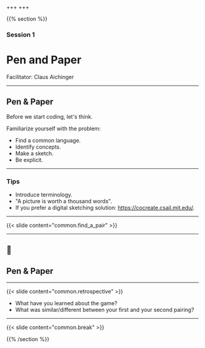 +++
+++

{{% section %}}

### Session 1

# Pen and Paper

Facilitator: Claus Aichinger

---

## Pen & Paper

Before we start coding, let's think.

Familiarize yourself with the problem:
* Find a common language.
* Identify concepts.
* Make a sketch.
* Be explicit.

---

### Tips

* Introduce terminology.
* "A picture is worth a thousand words".
* If you prefer a digital sketching solution: https://cocreate.csail.mit.edu/.

---

<!--
---

### Extra Challenge

Optional, for experienced participants:

* Use your non-dominant hand.

Not recommended, only for crazy participants:

* Use your feet.
* Use your mouth.
-->

{{< slide content="common.find_a_pair" >}}

---

## 📝
## Pen & Paper

---

{{< slide content="common.retrospective" >}}

* What have you learned about the game?
* What was similar/different between your first and your second pairing?

---

{{< slide content="common.break" >}}

{{% /section %}}